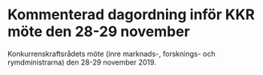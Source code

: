 # Kommenterad dagordning inför KKR möte den 28-29 november

Konkurrenskraftsrådets möte (inre marknads-, forsknings- och rymdministrarna) den 28-29 november 2019.
